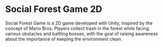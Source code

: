 # Social Forest Game 2D
Social Forest Game is a 2D game developed with Unity, inspired by the concept of Mario Bros. Players collect trash in the forest while facing various obstacles and battling bosses, with the goal of raising awareness about the importance of keeping the environment clean.
